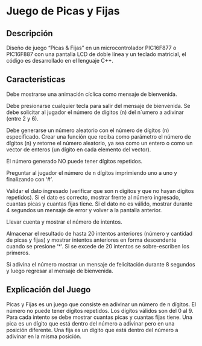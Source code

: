 # Juego de Picas y Fijas
<h2>Descripción</h2>
<p>
  Diseño de juego “Picas & Fijas” en un microcontrolador PIC16F877 o PIC16F887 con una pantalla LCD de doble línea y un teclado matricial, el código es desarrollado en el lenguaje C++.
</p>
<h2>Características</h2>
<p>Debe mostrarse una animación cíclica como mensaje de bienvenida.</p>
<p>Debe presionarse cualquier tecla para salir del mensaje de bienvenida. Se
debe solicitar al jugador el número de dígitos (n) del n´umero a adivinar
(entre 2 y 6).</p>
<p>Debe generarse un número aleatorio con el número de dígitos (n) especificado.
Crear una función que reciba como parámetro el número de dígitos
(n) y retorne el número aleatorio, ya sea como un entero o como un vector
de enteros (un dígito en cada elemento del vector).</p>
<p>El número generado NO puede tener dígitos repetidos.</p>
<p>Preguntar al jugador el número de n dígitos imprimiendo uno a uno y
finalizando con ‘#’.</p>
<p>Validar el dato ingresado (verificar que son n dígitos y que no hayan dígitos
repetidos). Si el dato es correcto, mostrar frente al número ingresado,
cuantas picas y cuantas fijas tiene. Si el dato no es válido, mostrar durante
4 segundos un mensaje de error y volver a la pantalla anterior.</p>
<p>Llevar cuenta y mostrar el número de intentos.</p>
<p>Almacenar el resultado de hasta 20 intentos anteriores (número y cantidad
de picas y fijas) y mostrar intentos anteriores en forma descendente cuando
se presione ‘*’. Si se excede de 20 intentos se sobre-escriben los primeros.</p>
<p>Si adivina el número mostrar un mensaje de felicitación durante 8 segundos
y luego regresar al mensaje de bienvenida.</p>

<h2>Explicación del Juego</h2>
<p>
  Picas y Fijas es un juego que consiste en adivinar un número de n dígitos. El
número no puede tener dígitos repetidos. Los dígitos válidos son del 0 al 9. Para
cada intento se debe mostrar cuantas picas y cuantas fijas tiene. Una pica es
un dígito que está dentro del número a adivinar pero en una posición diferente.
Una fija es un dígito que está dentro del número a adivinar en la misma posición.
</p>
